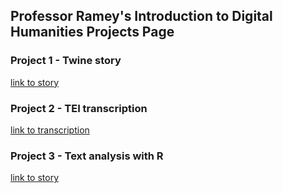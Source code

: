 ## Professor Ramey's Introduction to Digital Humanities Projects Page

### Project 1 - Twine story
[link to story](https://ltramey.github.io/DHUM-Projects/DHUM1100test/)

### Project 2 - TEI transcription
[link to transcription](https://ltramey.github.io/DHUM-Projects/TEItranscription/)

### Project 3 - Text analysis with R
[link to story](https://ltramey.github.io/DHUM-Projects/DHUM1100test/)


